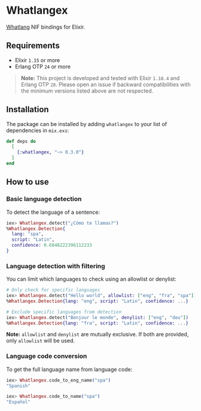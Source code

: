 # Whatlangex

[Whatlang](https://github.com/greyblake/whatlang-rs) NIF bindings for Elixir.

## Requirements

- Elixir `1.15` or more
- Erlang OTP `24` or more

> **Note:** This project is developed and tested with Elixir `1.18.4` and Erlang OTP `28`. Please open an issue if backward compatibilities with the minimum versions listed above are not respected.

## Installation

The package can be installed by adding `whatlangex` to your list of dependencies in `mix.exs`:

```elixir
def deps do
  [
    {:whatlangex, "~> 0.3.0"}
  ]
end
```

## How to use

### Basic language detection

To detect the language of a sentence:

```elixir
iex> Whatlangex.detect("¿Cómo te llamas?")
%Whatlangex.Detection{
  lang: "spa",
  script: "Latin",
  confidence: 0.6848222396112233
}
```

### Language detection with filtering

You can limit which languages to check using an allowlist or denylist:

```elixir
# Only check for specific languages
iex> Whatlangex.detect("Hello world", allowlist: ["eng", "fra", "spa"])
%Whatlangex.Detection{lang: "eng", script: "Latin", confidence: ...}

# Exclude specific languages from detection
iex> Whatlangex.detect("Bonjour le monde", denylist: ["eng", "deu"])
%Whatlangex.Detection{lang: "fra", script: "Latin", confidence: ...}
```

**Note:** `allowlist` and `denylist` are mutually exclusive. If both are provided, only `allowlist` will be used.

### Language code conversion

To get the full language name from language code:

```elixir
iex> Whatlangex.code_to_eng_name("spa")
"Spanish"

iex> Whatlangex.code_to_name("spa")
"Español"
```
